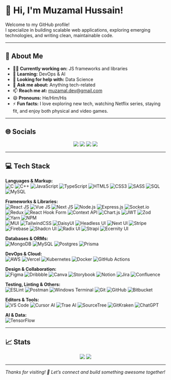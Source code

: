 # 👋 Hi, I'm Muzamal Hussain!

Welcome to my GitHub profile!  
I specialize in building scalable web applications, exploring emerging technologies, and writing clean, maintainable code.

---

## 💫 About Me

- 👨‍💻 **Currently working on:** JS frameworks and libraries
- 🌱 **Learning:** DevOps & AI
- 🤔 **Looking for help with:** Data Science
- 💬 **Ask me about:** Anything tech-related
- 📫 **Reach me at:** muzamal.dev@gmail.com
- 😄 **Pronouns:** He/Him/His
- ⚡ **Fun facts:** I love exploring new tech, watching Netflix series, staying fit, and enjoy both physical and video games.

---

## 🌐 Socials

<p align="center">
  <a href="https://linkedin.com/"><img src="https://img.shields.io/badge/-LinkedIn-blue?logo=linkedin" /></a>
  <a href="https://medium.com/"><img src="https://img.shields.io/badge/-Medium-black?logo=medium" /></a>
  <a href="https://youtube.com/"><img src="https://img.shields.io/badge/-YouTube-red?logo=youtube" /></a>
  <a href="https://stackoverflow.com/"><img src="https://img.shields.io/badge/-Stack%20Overflow-FE7A16?logo=stackoverflow" /></a>
  <!-- Add other tech blogs or socials here -->
</p>

---

## 💻 Tech Stack

**Languages & Markup:**  
![C](https://img.shields.io/badge/-C-00599C?logo=c) ![C++](https://img.shields.io/badge/-C++-00599C?logo=cplusplus) ![JavaScript](https://img.shields.io/badge/-JavaScript-F7DF1E?logo=javascript) ![TypeScript](https://img.shields.io/badge/-TypeScript-3178C6?logo=typescript) ![HTML5](https://img.shields.io/badge/-HTML5-E34F26?logo=html5) ![CSS3](https://img.shields.io/badge/-CSS3-1572B6?logo=css3) ![SASS](https://img.shields.io/badge/-SASS-CC6699?logo=sass) ![SQL](https://img.shields.io/badge/-SQL-4479A1?logo=postgresql) ![MySQL](https://img.shields.io/badge/-MySQL-4479A1?logo=mysql)

**Frameworks & Libraries:**  
![React JS](https://img.shields.io/badge/-React-61DAFB?logo=react) ![Vue JS](https://img.shields.io/badge/-Vue.js-4FC08D?logo=vue.js) ![Next JS](https://img.shields.io/badge/-Next.js-000000?logo=next.js) ![Node.js](https://img.shields.io/badge/-Node.js-339933?logo=node.js) ![Express.js](https://img.shields.io/badge/-Express.js-000000?logo=express) ![Socket.io](https://img.shields.io/badge/-Socket.io-010101?logo=socket.io) ![Redux](https://img.shields.io/badge/-Redux-764ABC?logo=redux) ![React Hook Form](https://img.shields.io/badge/-React%20Hook%20Form-EC5990?logo=reacthookform) ![Context API](https://img.shields.io/badge/-Context%20API-61DAFB?logo=react) ![Chart.js](https://img.shields.io/badge/-Chart.js-FF6384?logo=chartdotjs) ![JWT](https://img.shields.io/badge/-JWT-000000?logo=jwt) ![Zod](https://img.shields.io/badge/-Zod-3B82F6) ![Yarn](https://img.shields.io/badge/-Yarn-2C8EBB?logo=yarn) ![NPM](https://img.shields.io/badge/-NPM-CB3837?logo=npm)  
![MUI](https://img.shields.io/badge/-MUI-007FFF?logo=mui) ![TailwindCSS](https://img.shields.io/badge/-TailwindCSS-38B2AC?logo=tailwindcss) ![DaisyUI](https://img.shields.io/badge/-DaisyUI-FF69B4?logo=daisyui) ![Headless UI](https://img.shields.io/badge/-Headless%20UI-000?logo=headlessui) ![Next UI](https://img.shields.io/badge/-Next%20UI-000?logo=nextui) ![Stripe](https://img.shields.io/badge/-Stripe-635BFF?logo=stripe) ![Firebase](https://img.shields.io/badge/-Firebase-FFCA28?logo=firebase) ![Shadcn UI](https://img.shields.io/badge/-Shadcn%20UI-000?logo=shadcn) ![Radix UI](https://img.shields.io/badge/-Radix%20UI-000?logo=radix-ui) ![Strapi](https://img.shields.io/badge/-Strapi-8E44AD?logo=strapi) ![Ecernity UI](https://img.shields.io/badge/-Ecernity%20UI-000?logo=ecernityui)

**Databases & ORMs:**  
![MongoDB](https://img.shields.io/badge/-MongoDB-47A248?logo=mongodb) ![MySQL](https://img.shields.io/badge/-MySQL-4479A1?logo=mysql) ![Postgres](https://img.shields.io/badge/-PostgreSQL-4169E1?logo=postgresql) ![Prisma](https://img.shields.io/badge/-Prisma-2D3748?logo=prisma)

**DevOps & Cloud:**  
![AWS](https://img.shields.io/badge/-AWS-232F3E?logo=amazon-aws) ![Vercel](https://img.shields.io/badge/-Vercel-000?logo=vercel) ![Kubernetes](https://img.shields.io/badge/-Kubernetes-326CE5?logo=kubernetes) ![Docker](https://img.shields.io/badge/-Docker-2496ED?logo=docker) ![GitHub Actions](https://img.shields.io/badge/-GitHub%20Actions-2088FF?logo=github-actions)

**Design & Collaboration:**  
![Figma](https://img.shields.io/badge/-Figma-F24E1E?logo=figma) ![Dribbble](https://img.shields.io/badge/-Dribbble-EA4C89?logo=dribbble) ![Canva](https://img.shields.io/badge/-Canva-00C4CC?logo=canva) ![Storybook](https://img.shields.io/badge/-Storybook-FF4785?logo=storybook) ![Notion](https://img.shields.io/badge/-Notion-000?logo=notion) ![Jira](https://img.shields.io/badge/-Jira-0052CC?logo=jira) ![Confluence](https://img.shields.io/badge/-Confluence-172B4D?logo=confluence)

**Testing, Linting & Others:**  
![ESLint](https://img.shields.io/badge/-ESLint-4B32C3?logo=eslint) ![Postman](https://img.shields.io/badge/-Postman-FF6C37?logo=postman) ![Windows Terminal](https://img.shields.io/badge/-Windows%20Terminal-4D4D4D?logo=windows-terminal) ![Git](https://img.shields.io/badge/-Git-F05032?logo=git) ![GitHub](https://img.shields.io/badge/-GitHub-181717?logo=github) ![Bitbucket](https://img.shields.io/badge/-Bitbucket-0052CC?logo=bitbucket)

**Editors & Tools:**  
![VS Code](https://img.shields.io/badge/-VS%20Code-007ACC?logo=visual-studio-code) ![Cursor AI](https://img.shields.io/badge/-Cursor%20AI-3A3A3A?logo=cursor) ![Trae AI](https://img.shields.io/badge/-Trae%20AI-00B4D8?logo=trae) ![SourceTree](https://img.shields.io/badge/-SourceTree-0052CC?logo=sourcetree) ![GitKraken](https://img.shields.io/badge/-GitKraken-179287?logo=gitkraken) ![ChatGPT](https://img.shields.io/badge/-ChatGPT-10A37F?logo=openai)

**AI & Data:**  
![TensorFlow](https://img.shields.io/badge/-TensorFlow-FF6F00?logo=tensorflow)

---

## 📈 Stats

<p align="center">
  <img src="https://github-readme-stats.vercel.app/api?username=Muzammil0001&show_icons=true&theme=radical" />
  <img src="https://github-readme-stats.vercel.app/api/top-langs/?username=Muzammil0001&layout=compact&theme=radical" />
</p>

---

*Thanks for visiting! 🚀 Let’s connect and build something awesome together!*
